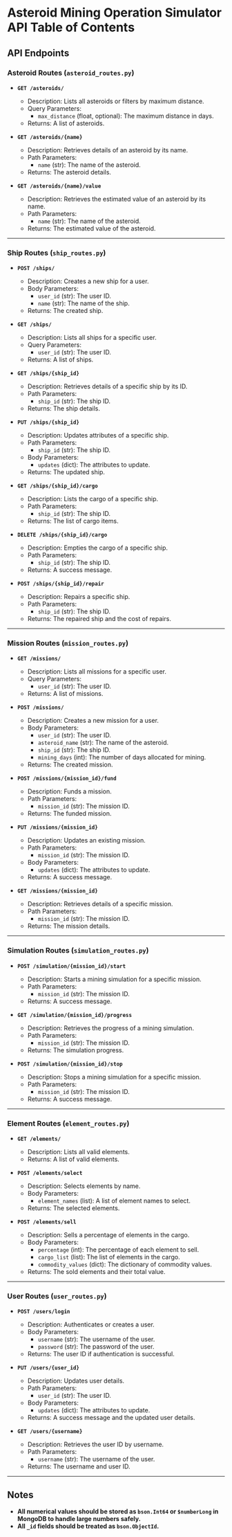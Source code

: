 # Asteroid Mining Operation Simulator API Table of Contents

## API Endpoints

### Asteroid Routes (`asteroid_routes.py`)
- **`GET /asteroids/`**
  - Description: Lists all asteroids or filters by maximum distance.
  - Query Parameters:
    - `max_distance` (float, optional): The maximum distance in days.
  - Returns: A list of asteroids.

- **`GET /asteroids/{name}`**
  - Description: Retrieves details of an asteroid by its name.
  - Path Parameters:
    - `name` (str): The name of the asteroid.
  - Returns: The asteroid details.

- **`GET /asteroids/{name}/value`**
  - Description: Retrieves the estimated value of an asteroid by its name.
  - Path Parameters:
    - `name` (str): The name of the asteroid.
  - Returns: The estimated value of the asteroid.

---

### Ship Routes (`ship_routes.py`)
- **`POST /ships/`**
  - Description: Creates a new ship for a user.
  - Body Parameters:
    - `user_id` (str): The user ID.
    - `name` (str): The name of the ship.
  - Returns: The created ship.

- **`GET /ships/`**
  - Description: Lists all ships for a specific user.
  - Query Parameters:
    - `user_id` (str): The user ID.
  - Returns: A list of ships.

- **`GET /ships/{ship_id}`**
  - Description: Retrieves details of a specific ship by its ID.
  - Path Parameters:
    - `ship_id` (str): The ship ID.
  - Returns: The ship details.

- **`PUT /ships/{ship_id}`**
  - Description: Updates attributes of a specific ship.
  - Path Parameters:
    - `ship_id` (str): The ship ID.
  - Body Parameters:
    - `updates` (dict): The attributes to update.
  - Returns: The updated ship.

- **`GET /ships/{ship_id}/cargo`**
  - Description: Lists the cargo of a specific ship.
  - Path Parameters:
    - `ship_id` (str): The ship ID.
  - Returns: The list of cargo items.

- **`DELETE /ships/{ship_id}/cargo`**
  - Description: Empties the cargo of a specific ship.
  - Path Parameters:
    - `ship_id` (str): The ship ID.
  - Returns: A success message.

- **`POST /ships/{ship_id}/repair`**
  - Description: Repairs a specific ship.
  - Path Parameters:
    - `ship_id` (str): The ship ID.
  - Returns: The repaired ship and the cost of repairs.

---

### Mission Routes (`mission_routes.py`)
- **`GET /missions/`**
  - Description: Lists all missions for a specific user.
  - Query Parameters:
    - `user_id` (str): The user ID.
  - Returns: A list of missions.

- **`POST /missions/`**
  - Description: Creates a new mission for a user.
  - Body Parameters:
    - `user_id` (str): The user ID.
    - `asteroid_name` (str): The name of the asteroid.
    - `ship_id` (str): The ship ID.
    - `mining_days` (int): The number of days allocated for mining.
  - Returns: The created mission.

- **`POST /missions/{mission_id}/fund`**
  - Description: Funds a mission.
  - Path Parameters:
    - `mission_id` (str): The mission ID.
  - Returns: The funded mission.

- **`PUT /missions/{mission_id}`**
  - Description: Updates an existing mission.
  - Path Parameters:
    - `mission_id` (str): The mission ID.
  - Body Parameters:
    - `updates` (dict): The attributes to update.
  - Returns: A success message.

- **`GET /missions/{mission_id}`**
  - Description: Retrieves details of a specific mission.
  - Path Parameters:
    - `mission_id` (str): The mission ID.
  - Returns: The mission details.

---

### Simulation Routes (`simulation_routes.py`)
- **`POST /simulation/{mission_id}/start`**
  - Description: Starts a mining simulation for a specific mission.
  - Path Parameters:
    - `mission_id` (str): The mission ID.
  - Returns: A success message.

- **`GET /simulation/{mission_id}/progress`**
  - Description: Retrieves the progress of a mining simulation.
  - Path Parameters:
    - `mission_id` (str): The mission ID.
  - Returns: The simulation progress.

- **`POST /simulation/{mission_id}/stop`**
  - Description: Stops a mining simulation for a specific mission.
  - Path Parameters:
    - `mission_id` (str): The mission ID.
  - Returns: A success message.

---

### Element Routes (`element_routes.py`)
- **`GET /elements/`**
  - Description: Lists all valid elements.
  - Returns: A list of valid elements.

- **`POST /elements/select`**
  - Description: Selects elements by name.
  - Body Parameters:
    - `element_names` (list): A list of element names to select.
  - Returns: The selected elements.

- **`POST /elements/sell`**
  - Description: Sells a percentage of elements in the cargo.
  - Body Parameters:
    - `percentage` (int): The percentage of each element to sell.
    - `cargo_list` (list): The list of elements in the cargo.
    - `commodity_values` (dict): The dictionary of commodity values.
  - Returns: The sold elements and their total value.

---

### User Routes (`user_routes.py`)
- **`POST /users/login`**
  - Description: Authenticates or creates a user.
  - Body Parameters:
    - `username` (str): The username of the user.
    - `password` (str): The password of the user.
  - Returns: The user ID if authentication is successful.

- **`PUT /users/{user_id}`**
  - Description: Updates user details.
  - Path Parameters:
    - `user_id` (str): The user ID.
  - Body Parameters:
    - `updates` (dict): The attributes to update.
  - Returns: A success message and the updated user details.

- **`GET /users/{username}`**
  - Description: Retrieves the user ID by username.
  - Path Parameters:
    - `username` (str): The username of the user.
  - Returns: The username and user ID.

---

## Notes
- **All numerical values should be stored as `bson.Int64` or `$numberLong` in MongoDB to handle large numbers safely.**
- **All `_id` fields should be treated as `bson.ObjectId`.**